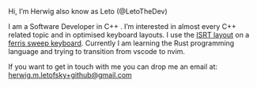 Hi, I’m Herwig also know as Leto (@LetoTheDev)

I am a Software Developer in C++ . 
I’m interested in almost every C++ related topic and in optimised keyboard layouts. I use the [ISRT layout](https://notgate.github.io/layout/) on a [ferris sweep keyboard](https://github.com/davidphilipbarr/Sweep).
Currently I am learning the Rust programming language and trying to transition from vscode to nvim.

If you want to get in touch with me you can drop me an email at:
herwig.m.letofsky+github@gmail.com
